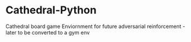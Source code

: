 # Cathedral-Python
Cathedral board game Enviornment for future adversarial reinforcement - later to be converted to a gym env

